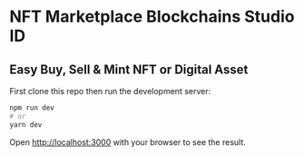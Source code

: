# NFT Marketplace Blockchains Studio ID
## Easy Buy, Sell & Mint NFT or Digital Asset

First clone this repo then run the development server:

```bash
npm run dev
# or
yarn dev
```

Open [http://localhost:3000](http://localhost:3000) with your browser to see the result.

